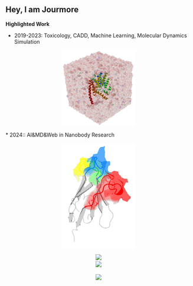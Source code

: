 ## Hey, I am Jourmore

**Highlighted Work**
* 2019-2023: Toxicology, CADD, Machine Learning, Molecular Dynamics Simulation
<p align="center">
    <img align="center" src="https://github.com/jourmore/jourmore/blob/main/md.png" width="200" alt="logo"/>
</p>
* 2024:: AI&MD&Web in Nanobody Research
<p align="center">
    <img align="center" src="https://github.com/jourmore/jourmore/blob/main/png60-roll-unscreen.gif" width="200" alt="logo"/>
</p>

<!-- * [DIG: A Turnkey Library for Diving into Graph Deep Learning Research](https://github.com/divelab/DIG)
* [MoleculeX: Advanced Graph and Sequence Neural Networks for Molecular Property Prediction and Drug Discovery](https://github.com/divelab/MoleculeX)
* [GOOD: A graph out-of-distribution benchmark](https://github.com/divelab/GOOD) -->

<div align="center"> <img height="137px" src="https://github-readme-stats.vercel.app/api?username=jourmore&hide_title=true&hide_border=true&show_icons=trueline_height=21&text_color=000&icon_color=000&bg_color=0,ea6161,ffc64d,fffc4d,52fa5a&theme=graywhite" /> </div>
<div align="center"> <img src="https://github-readme-streak-stats.herokuapp.com/?user=jourmore" /> </div>
<p align="center">
<a> <img align="center" src="https://github-readme-stats.vercel.app/api/top-langs/?username=jourmore&layout=compact&theme=buefy&hide_border=true" /> </a> 
</p>

<!-- <div align="center"> <img src="https://stats.justsong.cn/api/csdn?id=qq_39607403"> </div> -->

<!-- ## Experience
- 2022.9-Now-2026.6 : Sichuan University /  PHD / Chengdu, China -->

<!-- ## Contact
-  Email : maojun@stu.scu.edu.cn -->
<!-- <div align="center"> <img src="https://github-profile-trophy.vercel.app/?username=jourmore" /> </div> -->

